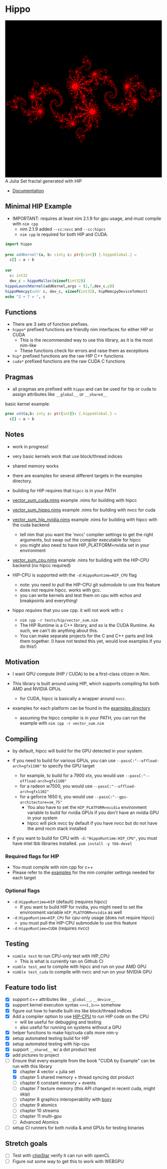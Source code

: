 # Hippo

<img src="tests/hip/julia.png">
A Julia Set fractal generated with HIP

- [Documentation](https://monofuel.github.io/hippo/)

## Minimal HIP Example

- IMPORTANT: requires at least nim 2.1.9 for gpu usage, and must compile with `nim cpp`
  - nim 2.1.9 added `--cc:nvcc` and `--cc:hipcc`
  - `nim cpp` is required for both HIP and CUDA.

```nim
import hippo

proc addKernel*(a, b: cint; c: ptr[cint]) {.hippoGlobal.} =
  c[] = a + b

var
  c: int32
  dev_c = hippoMalloc(sizeof(int32))
hippoLaunchKernel(addKernel,args = (2,7,dev_c.p))
hippoMemcpy(addr c, dev_c, sizeof(int32), hipMemcpyDeviceToHost)
echo "2 + 7 = ", c
```

## Functions

- There are 3 sets of function prefixes.
- `hippo*` prefixed functions are friendly nim interfaces for either HIP or CUDA
  - This is the recommended way to use this library, as it is the most nim-like
  - These functions check for errors and raise them as exceptions
- `hip*` prefixed functions are the raw HIP C++ functions
- `cuda*` prefixed functions are the raw CUDA C functions

## Pragmas

- all pragmas are prefixed with `hippo` and can be used for hip or cuda to assign attributes like `__global__` or `__shared__`

basic kernel example:
```nim
proc add(a,b: int; c: ptr[int]): {.hippoGlobal.} =
  c[] = a + b
```

## Notes

- work in progress!
- very basic kernels work that use block/thread indices
- shared memory works

- there are examples for several different targets in the examples directory.
- building for HIP requires that `hipcc` is in your PATH
- [vector_sum_cuda.nims](examples/vector_sum_hippo.nims) example .nims for building with hipcc
- [vector_sum_hippo.nims](examples/vector_sum_cuda.nims) example .nims for building with nvcc for cuda
- [vector_sum_hip_nvidia.nims](examples/vector_sum_hip_nvidia.nims) example .nims for building with hipcc with the cuda backend
  - tell nim that you want the 'nvcc' compiler settings to get the right arguments, but swap out the compiler executable for hipcc
  - you might also need to have HIP_PLATFORM=nvidia set in your environment
- [vector_sum_cpu.nims](examples/vector_sum_cpu.nims) example .nims for building with the HIP-CPU backend (no hipcc required)

- HIP-CPU is supported with the `-d:HippoRuntime=HIP_CPU` flag
  - note: you need to pull the HIP-CPU git submodule to use this feature
  - does not require hipcc. works with gcc.
  - you can write kernels and test them on cpu with echos and breakpoints and everything!

- hippo *requires* that you use cpp. it will not work with c
  - `nim cpp -r tests/hip/vector_sum.nim`
  - The HIP Runtime is a C++ library, and so is the CUDA Runtime. As such, we can't do anything about this.
  - You can make separate projects for the C and C++ parts and link them together. (I have not tested this yet, would love examples if you do this!)

## Motivation

- I want GPU compute (HIP / CUDA) to be a first-class citizen in Nim.
- This library is built around using HIP, which supports compiling for both AMD and NVIDIA GPUs.
  - for CUDA, hipcc is basically a wrapper around `nvcc`.

- examples for each platform can be found in the [examples directory](examples/)
  - assuming the hipcc compiler is in your PATH, you can run the example with `nim cpp -r vector_sum.nim`

## Compiling

- by default, hipcc will build for the GPU detected in your system.
- If you need to build for various GPUs, you can use `--passC:"--offload-arch=gfx1100"` to specify the GPU target
  - for example, to build for a 7900 xtx, you would use `--passC:"--offload-arch=gfx1100"`
  - for a radeon w7500, you would use `--passC:"--offload-arch=gfx1102"`
  - for a geforce 1650 ti, you would use `--passC:"--gpu-architecture=sm_75"`
    - You also have to set the `HIP_PLATFORM=nvidia` environment variable to build for nvidia GPUs if you don't have an nvidia GPU in your system
    - hipcc will pick nvcc by default if you have nvcc but do not have the amd rocm stack installed

- If you want to build for CPU with `-d:"HippoRuntime:HIP_CPU"`, you must have intel tbb libraries installed. `yum install -y tbb-devel`

### Required flags for HIP

- You must compile with nim cpp for c++
- Please refer to the [examples](examples/) for the nim compiler settings needed for each target

### Optional flags

- `-d:HippoRuntime=HIP` (default) (requires hipcc)
  - If you want to build HIP for nvidia, you might need to set the environment variable `HIP_PLATFORM=nvidia` as well
- `-d:HippoRuntime=HIP_CPU` for cpu-only usage (does not require hipcc)
  - you must pull the HIP-CPU submodule to use this feature
- `-d:HippoRuntime=CUDA` (requires nvcc)

## Testing

- `nimble test` to run CPU-only test with HIP_CPU
  - This is what is currently ran on Github CI
- `nimble test_amd` to compile with hipcc and run on your AMD GPU
- `nimble test_cuda` to compile with nvcc and run on your NVIDIA GPU

## Feature todo list

- [x] support c++ attributes like `__global__`, `__device__`
- [x] support kernel execution syntax `<<<1,1>>>` somehow
- [x] figure out how to handle built-ins like block/thread indices
- [x] Add a compiler option to use [HIP-CPU](https://github.com/ROCm/HIP-CPU) to run HIP code on the CPU
  - will be useful for debugging and testing
  - also useful for running on systems without a GPU
- [x] helper functions to make hip/cuda calls more nim-y
- [x] setup automated testing build for HIP
- [x] setup automated testing with hip-cpu
- [x] support `__shared__` w/ a dot product test
- [x] add pictures to project
- [ ] Ensure that every example from the book "CUDA by Example" can be run with this library
  - [x] chapter 4 vector + julia set
  - [x] chapter 5 shared memory + thread syncing dot product
  - [ ] chapter 6 constant memory + events
  - [ ] chapter 7 texture memory (this API changed in recent cuda, might skip)
  - [ ] chapter 8 graphics interoperability with [boxy](https://github.com/treeform/boxy/blob/master/examples/basic_glut.nim)
  - [ ] chapter 9 atomics
  - [ ] chapter 10 streams
  - [ ] chapter 11 multi-gpu
  - [ ] Advanced Atomics
- [ ] setup CI runners for both nvidia & amd GPUs for testing binaries

## Stretch goals

- [ ] Test with [chipStar](https://github.com/CHIP-SPV/chipStar) verify it can run with openCL
- [ ] Figure out some way to get this to work with WEBGPU